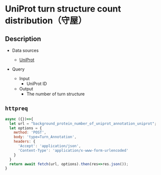 # UniProt turn structure count distribution（守屋）

## Description

- Data sources
    - [UniProt](https://www.uniprot.org/)

- Query
    - Input
        - UniProt ID
    - Output
        - The number of turn structure

## `httpreq`

```javascript
async ({})=>{
  let url = "background_protein_number_of_uniprot_annotation_uniprot"; // parent SPARQLet relative path
  let options = {
    method: 'POST',
    body: 'type=Turn_Annotation',
    headers: {
      'Accept': 'application/json',
      'Content-Type': 'application/x-www-form-urlencoded'
    }
  }
  return await fetch(url, options).then(res=>res.json());
}
```